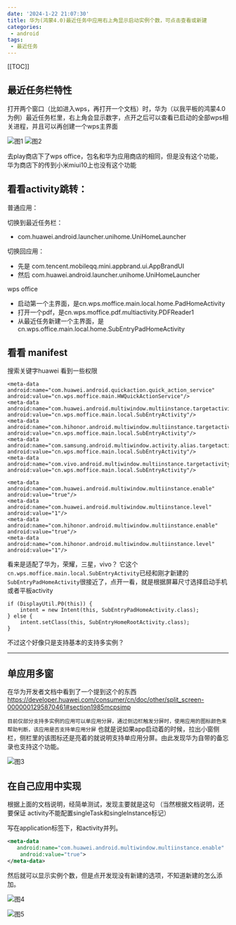 ```yaml
---
date: '2024-1-22 21:07:30'
title: 华为(鸿蒙4.0)最近任务中应用右上角显示启动实例个数，可点击查看或新建
categories: 
 - android
tags:
 - 最近任务
---
```


[[TOC]]

## 最近任务栏特性
打开两个窗口（比如进入wps，再打开一个文档）时，华为（以我平板的鸿蒙4.0为例）最近任务栏里，右上角会显示数字，点开之后可以查看已启动的全部wps相关进程，并且可以再创建一个wps主界面

![图1](./res/1.png)
![图2](./res/2.png)

去play商店下了wps office，包名和华为应用商店的相同，但是没有这个功能，
华为商店下的传到小米miui10上也没有这个功能



## 看看activity跳转：

普通应用：

切换到最近任务栏：
- com.huawei.android.launcher.unihome.UniHomeLauncher

切换回应用：
- 先是 com.tencent.mobileqq.mini.appbrand.ui.AppBrandUI
- 然后 com.huawei.android.launcher.unihome.UniHomeLauncher

wps office
- 启动第一个主界面，是cn.wps.moffice.main.local.home.PadHomeActivity
- 打开一个pdf，是cn.wps.moffice.pdf.multiactivity.PDFReader1
- 从最近任务新建一个主界面，是cn.wps.office.main.local.home.SubEntryPadHomeActivity

## 看看 manifest
搜索关键字huawei
看到一些权限
```
<meta-data android:name="com.huawei.android.quickaction.quick_action_service" android:value="cn.wps.moffice.main.HWQuickActionService"/>
<meta-data android:name="com.huawei.android.multiwindow.multiinstance.targetactivity" android:value="cn.wps.moffice.main.local.SubEntryActivity"/>
<meta-data android:name="com.hihonor.android.multiwindow.multiinstance.targetactivity" android:value="cn.wps.moffice.main.local.SubEntryActivity"/>
<meta-data android:name="com.samsung.android.multiwindow.activity.alias.targetactivity" android:value="cn.wps.moffice.main.local.SubEntryActivity"/>
<meta-data android:name="com.vivo.android.multiwindow.multiinstance.targetactivity" android:value="cn.wps.moffice.main.local.SubEntryActivity"/>

<meta-data android:name="com.huawei.android.multiwindow.multiinstance.enable" android:value="true"/>
<meta-data android:name="com.huawei.android.multiwindow.multiinstance.level" android:value="1"/>
<meta-data android:name="com.hihonor.android.multiwindow.multiinstance.enable" android:value="true"/>
<meta-data android:name="com.hihonor.android.multiwindow.multiinstance.level" android:value="1"/>
```

看来是适配了华为，荣耀，三星，vivo？
它这个`cn.wps.moffice.main.local.SubEntryActivity`已经和刚才新建的`SubEntryPadHomeActivity`很接近了，点开一看，就是根据屏幕尺寸选择启动手机或者平板activity
```
if (DisplayUtil.P0(this)) {
	intent = new Intent(this, SubEntryPadHomeActivity.class);
} else {
	intent.setClass(this, SubEntryHomeRootActivity.class);
}

```

不过这个好像只是支持基本的支持多实例？

----
## 单应用多窗
在华为开发者文档中看到了一个提到这个的东西
https://developer.huawei.com/consumer/cn/doc/other/split_screen-0000001295870461#section1985mcpsimp

`目前仅部分支持多实例的应用可以单应用分屏，通过侧边栏触发分屏时，使用应用的图标颜色来帮助判断，该应用是否支持单应用分屏`
也就是说如果app启动着的时候，拉出小窗侧栏，侧栏里的该图标还是亮着的就说明支持单应用分屏。由此发现华为自带的备忘录也支持这个功能。

![图3](./res/3.png)

## 在自己应用中实现
根据上面的文档说明，经简单测试，发现主要就是这句 （当然根据文档说明，还要保证 activity不能配置singleTask和singleInstance标记）

写在application标签下，和activity并列。
```xml
<meta-data
   android:name="com.huawei.android.multiwindow.multiinstance.enable"
    android:value="true">
</meta-data>
```
然后就可以显示实例个数，但是点开发现没有新建的选项，不知道新建的怎么添加。

![图4](./res/4.png)

![图5](./res/5.png)